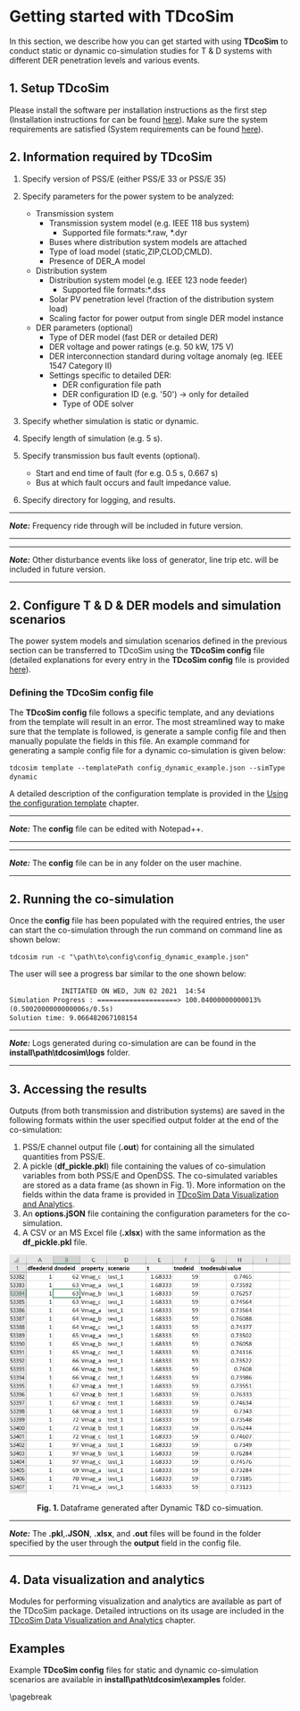 # Getting started with TDcoSim

In this section, we describe how you can get started with using **TDcoSim** to conduct static or dynamic co-simulation studies for T & D systems with different DER penetration levels and various events.

## 1. Setup TDcoSim

Please install the software per installation instructions as the first step (Installation instructions for can be found [here](user_guide_installation.md#installation)). Make sure the system requirements are satisfied (System requirements can be found [here](user_guide_sys_requirements.md)). 

## 2. Information required by TDcoSim
1. Specify version of PSS/E (either PSS/E 33 or PSS/E 35)
1. Specify parameters for the power system to be analyzed:
   
   * Transmission system
        * Transmission system model (e.g. IEEE 118 bus system)
          * Supported file formats:*.raw, *.dyr 
        * Buses where distribution system models are attached
        * Type of load model (static,ZIP,CLOD,CMLD).
        * Presence of DER_A model
   * Distribution system
        * Distribution system model (e.g. IEEE 123 node feeder)
          * Supported file formats:*.dss  
        * Solar PV penetration level (fraction of the distribution system load)
        * Scaling factor for power output from single DER model instance 
   * DER parameters  (optional)
        * Type of DER model (fast DER or detailed DER)
        * DER voltage and power ratings (e.g. 50 kW, 175 V)
        * DER interconnection standard during voltage anomaly (eg. IEEE 1547 Category II)
        * Settings specific to detailed DER:
          * DER configuration file path
          * DER configuration ID (e.g. '50') -> only for detailed
          * Type of ODE solver
   
2. Specify whether simulation is static or dynamic.

3. Specify length of simulation (e.g. 5 s).

4. Specify transmission bus fault events (optional).

   * Start and end time of fault (for e.g. 0.5 s, 0.667 s)
   * Bus at which fault occurs and fault impedance value.

6. Specify directory for logging, and results.

***
***Note:*** Frequency ride through will be included in future version.

***
***
***Note:*** Other disturbance events like loss of generator, line trip etc. will be included in future version.

***

## 2. Configure T & D & DER models and simulation scenarios
The power system models and simulation scenarios defined in the previous section can be transferred to TDcoSim using the **TDcoSim config** file (detailed explanations for every entry in the **TDcoSim config** file is provided [here](user_guide_understanding_config.md#understanding-the-config-file)). 

### Defining the TDcoSim config file

The **TDcoSim config** file follows a specific template, and any deviations from the template will result in an error. The most streamlined way to make sure that the template is followed, is generate a sample config file and then manually populate the fields in this file. An example command for generating a sample config file for a dynamic co-simulation is given below:
```
tdcosim template --templatePath config_dynamic_example.json --simType dynamic
```
A detailed description of the configuration template is provided in the [Using the configuration template](user_guide_user_interaction.md) chapter.
***
***Note:*** The **config** file can be edited with Notepad++.

***

***
***Note:*** The **config** file can be in any folder on the user machine.

***

## 2. Running the co-simulation

Once the **config** file has been populated with the required entries, the user can start the co-simulation through the run command on command line as shown below:

```
tdcosim run -c "\path\to\config\config_dynamic_example.json"
```
The user will see a progress bar similar to the one shown below:

```
             INITIATED ON WED, JUN 02 2021  14:54
Simulation Progress : ====================> 100.04000000000013%(0.5002000000000006s/0.5s)
Solution time: 9.066482067108154
```

***
***Note:*** Logs generated during co-simulation are can be found in the **install\path\tdcosim\logs** folder.

***

## 3.  Accessing the results

Outputs (from both transmission and distribution systems) are saved in the following formats within the user specified output folder at the end of the co-simulation: 
1. PSS/E channel output file (**.out**) for containing all the simulated quantities from PSS/E.
2. A pickle (**df_pickle.pkl**) file containing the values of co-simulation variables from both PSS/E and OpenDSS. The co-simulated variables are stored as a data frame (as shown in Fig. 1). More information on the fields within the data frame is provided in [TDcoSim Data Visualization and Analytics](user_guide_visualization_analytics.md#TDcoSim-DataFrame ).
3. An **options.jSON** file containing the configuration parameters for the co-simulation. 
4. A CSV or an MS Excel file (**.xlsx**) with the same information as the **df_pickle.pkl** file.

![report example](images/report_example.png)
<p align="center">
  <strong>Fig. 1. </strong>Dataframe generated after Dynamic T&D co-simuation.
</p>

***
***Note:*** The **.pkl**,**.JSON**, **.xlsx**, and **.out** files will be found in the folder specified by the user through the **output** field in the config file.

***

## 4. Data visualization and analytics
Modules for performing visualization and analytics are available as part of the TDcoSim package. Detailed intructions on its usage are included in the [TDcoSim Data Visualization and Analytics](user_guide_visualization_analytics.md) chapter.

## Examples

Example **TDcoSim config** files for static and dynamic co-simulation scenarios are available in **install\path\tdcosim\examples** folder.

\pagebreak